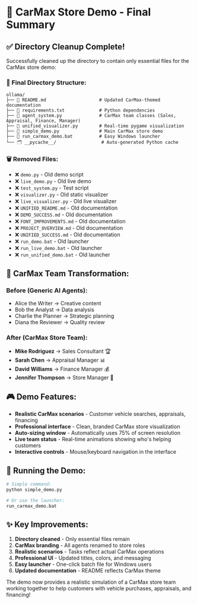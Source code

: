 # 🚗 CarMax Store Demo - Final Summary

## ✅ Directory Cleanup Complete!

Successfully cleaned up the directory to contain only essential files for the CarMax store demo:

### 📁 Final Directory Structure:
```
ollama/
├── 📄 README.md                    # Updated CarMax-themed documentation
├── 📄 requirements.txt             # Python dependencies
├── 🐍 agent_system.py              # CarMax team classes (Sales, Appraisal, Finance, Manager)
├── 🐍 unified_visualizer.py        # Real-time pygame visualization
├── 🐍 simple_demo.py               # Main CarMax store demo
├── 🏃 run_carmax_demo.bat          # Easy Windows launcher
└── 🗂️ __pycache__/                 # Auto-generated Python cache
```

### 🗑️ Removed Files:
- ❌ `demo.py` - Old demo script
- ❌ `live_demo.py` - Old live demo
- ❌ `test_system.py` - Test script
- ❌ `visualizer.py` - Old static visualizer
- ❌ `live_visualizer.py` - Old live visualizer
- ❌ `UNIFIED_README.md` - Old documentation
- ❌ `DEMO_SUCCESS.md` - Old documentation
- ❌ `FONT_IMPROVEMENTS.md` - Old documentation
- ❌ `PROJECT_OVERVIEW.md` - Old documentation
- ❌ `UNIFIED_SUCCESS.md` - Old documentation
- ❌ `run_demo.bat` - Old launcher
- ❌ `run_live_demo.bat` - Old launcher
- ❌ `run_unified_demo.bat` - Old launcher

## 🚗 CarMax Team Transformation:

### Before (Generic AI Agents):
- Alice the Writer → Creative content
- Bob the Analyst → Data analysis
- Charlie the Planner → Strategic planning
- Diana the Reviewer → Quality review

### After (CarMax Store Team):
- **Mike Rodriguez** → Sales Consultant 🏆
- **Sarah Chen** → Appraisal Manager 📊
- **David Williams** → Finance Manager 💰
- **Jennifer Thompson** → Store Manager 👔

## 🎮 Demo Features:
- **Realistic CarMax scenarios** - Customer vehicle searches, appraisals, financing
- **Professional interface** - Clean, branded CarMax store visualization
- **Auto-sizing window** - Automatically uses 75% of screen resolution
- **Live team status** - Real-time animations showing who's helping customers
- **Interactive controls** - Mouse/keyboard navigation in the interface

## 🚀 Running the Demo:
```bash
# Simple command:
python simple_demo.py

# Or use the launcher:
run_carmax_demo.bat
```

## ✨ Key Improvements:
1. **Directory cleaned** - Only essential files remain
2. **CarMax branding** - All agents renamed to store roles
3. **Realistic scenarios** - Tasks reflect actual CarMax operations
4. **Professional UI** - Updated titles, colors, and messaging
5. **Easy launcher** - One-click batch file for Windows users
6. **Updated documentation** - README reflects CarMax theme

The demo now provides a realistic simulation of a CarMax store team working together to help customers with vehicle purchases, appraisals, and financing!
